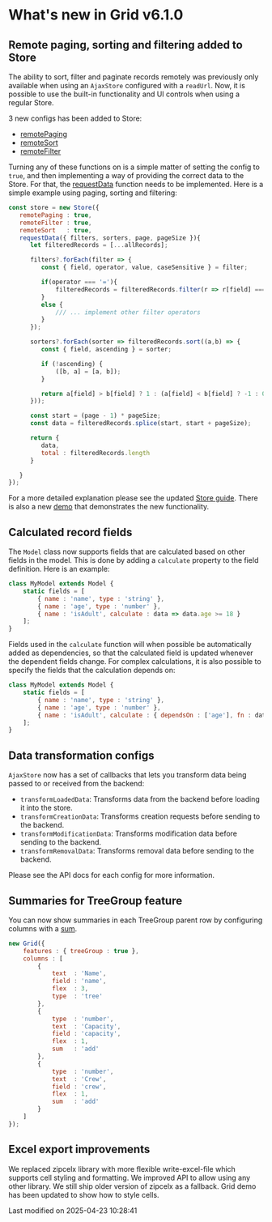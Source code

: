 # What's new in Grid v6.1.0

## Remote paging, sorting and filtering added to Store

The ability to sort, filter and paginate records remotely was previously only available when using an `AjaxStore` 
configured with a `readUrl`. Now, it is possible to use the built-in functionality and UI controls when using a regular
Store.

3 new configs has been added to Store:
* [remotePaging](#Core/data/Store#config-remotePaging)
* [remoteSort](#Core/data/Store#config-remoteSort)
* [remoteFilter](#Core/data/Store#config-remoteFilter)

Turning any of these functions on is a simple matter of setting the config to `true`, and then implementing a way of 
providing the correct data to the Store. For that, the [requestData](#Core/data/Store#function-requestData) function 
needs to be implemented. Here is a simple example using paging, sorting and filtering:

```javascript
const store = new Store({
   remotePaging : true, 
   remoteFilter : true,
   remoteSort   : true,
   requestData({ filters, sorters, page, pageSize }){
      let filteredRecords = [...allRecords];

      filters?.forEach(filter => {
         const { field, operator, value, caseSensitive } = filter;

         if(operator === '='){
             filteredRecords = filteredRecords.filter(r => r[field] === value);
         }
         else {
             /// ... implement other filter operators
         }
      });

      sorters?.forEach(sorter => filteredRecords.sort((a,b) => {
         const { field, ascending } = sorter;

         if (!ascending) {
             ([b, a] = [a, b]);
         }

         return a[field] > b[field] ? 1 : (a[field] < b[field] ? -1 : 0)
      }));

      const start = (page - 1) * pageSize;
      const data = filteredRecords.splice(start, start + pageSize);

      return {
         data,
         total : filteredRecords.length
      }

   }
});
```

For a more detailed explanation please see the updated [Store guide](#Grid/guides/data/displayingdata.md). There is also 
a new [demo](https://bryntum.com/products/grid/examples/remote-nonajax) that demonstrates the new functionality.

## Calculated record fields

The `Model` class now supports fields that are calculated based on other fields in the model. This is done by adding a
`calculate` property to the field definition. Here is an example:

```javascript
class MyModel extends Model {
    static fields = [
        { name : 'name', type : 'string' },
        { name : 'age', type : 'number' },
        { name : 'isAdult', calculate : data => data.age >= 18 }
    ];
}
```

Fields used in the `calculate` function will when possible be automatically added as dependencies, so that the 
calculated field is updated whenever the dependent fields change. For complex calculations, it is also possible to 
specify the fields that the calculation depends on:

```javascript
class MyModel extends Model {
    static fields = [
        { name : 'name', type : 'string' },
        { name : 'age', type : 'number' },
        { name : 'isAdult', calculate : { dependsOn : ['age'], fn : data => data.age >= 18 } }
    ];
}
```

## Data transformation configs

`AjaxStore` now has a set of callbacks that lets you transform data being passed to or received from the backend:
* `transformLoadedData`: Transforms data from the backend before loading it into the store.
* `transformCreationData`: Transforms creation requests before sending to the backend.
* `transformModificationData`: Transforms modification data before sending to the backend.
* `transformRemovalData`: Transforms removal data before sending to the backend.

Please see the API docs for each config for more information.

## Summaries for TreeGroup feature

You can now show summaries in each TreeGroup parent row by configuring columns with a
[sum](#Grid/column/Column#config-sum).

```javascript
new Grid({
    features : { treeGroup : true },
    columns : [
        {
            text  : 'Name',
            field : 'name',
            flex  : 3,
            type  : 'tree'
        },
        {
            type  : 'number',
            text  : 'Capacity',
            field : 'capacity',
            flex  : 1,
            sum   : 'add'
        },
        {
            type  : 'number',
            text  : 'Crew',
            field : 'crew',
            flex  : 1,
            sum   : 'add'
        }
    ]
});
```

<div class="external-example" data-file="Grid/guides/whats-new/6.1.0/TreeGroup.js"></div>

## Excel export improvements

We replaced zipcelx library with more flexible write-excel-file which supports cell styling and formatting. We improved
API to allow using any other library. We still ship older version of zipcelx as a fallback. Grid demo has been updated
to show how to style cells.



<p class="last-modified">Last modified on 2025-04-23 10:28:41</p>